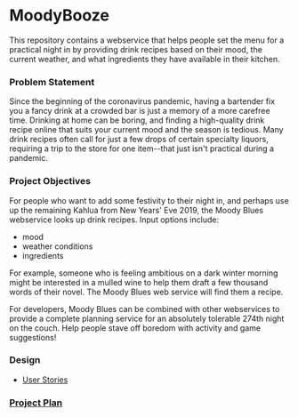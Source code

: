 
# MoodyBooze

This repository contains a webservice that helps people set the menu for a practical night in by providing drink recipes based on their mood, the current weather, and what ingredients they have available in their kitchen. 


### Problem Statement

Since the beginning of the coronavirus pandemic, having a bartender fix you a fancy drink at a crowded bar is just a memory of a more carefree time. Drinking at home can be boring, and finding a high-quality drink recipe online that suits your current mood and the season is tedious. Many drink recipes often call for just a few drops of certain specialty liquors, requiring a trip to the store for one item--that just isn't practical during a pandemic.


### Project Objectives 

For people who want to add some festivity to their night in, and perhaps use up the remaining Kahlua from New Years' Eve 2019, the Moody Blues webservice looks up drink recipes. Input options include:
* mood
* weather conditions
* ingredients

For example, someone who is feeling ambitious on a dark winter morning might be interested in a mulled wine to help them draft a few thousand words of their novel. The Moody Blues web service will find them a recipe.

For developers, Moody Blues can be combined with other webservices to provide a complete planning service for an absolutely tolerable 274th night on the couch. Help people stave off boredom with activity and game suggestions!  

### Design

* [User Stories](UserStories.md)


### [Project Plan](ProjectPlan.md)

